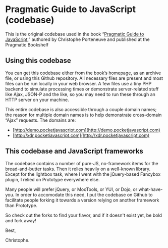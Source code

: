 Pragmatic Guide to JavaScript (codebase)
========================================

This is the original codebase used in the book
“[Pragmatic Guide to JavaScript](http://pragprog.com/titles/pg_js/pragmatic-guide-to-javascript),”
authored by Christophe Porteneuve and published at the Pragmatic Bookshelf
  
Using this codebase
-------------------

You can get this codebase either from the book’s homepage, as an archive file,
or using this Github repository.  All necessary files are present and most files
can be run locally in your web browser.  A few files use a tiny PHP backend
to simulate processing times or demonstrate server-related stuff like Ajax,
JSON-P and the like, so you may need to run these through an HTTP server on
your machine.

This entire codebase is also accessible through a couple domain names; the
reason for multiple domain names is to help demonstrate cross-domain “Ajax”
requests.  The domains are:

  * [http://demo.pocketjavascript.com](http://demo.pocketjavascript.com)
  * [http://xdr.pocketjavascript.com](http://xdr.pocketjavascript.com)

This codebase and JavaScript frameworks
---------------------------------------

The codebase contains a number of pure-JS, no-framework items for the
bread-and-butter tasks.  Then it relies heavily on a well-known library.
Except for the lightbox task, where I went with the jQuery-based Fancybox
plugin, I relied on Prototype everywhere else.

Many people will prefer jQuery, or MooTools, or YUI, or Dojo, or
what-have-you.  In order to accomodate this need, I put the codebase on
Github to facilitate people forking it towards a version relying on
another framework than Prototype.

So check out the forks to find your flavor, and if it doesn't exist yet,
be bold and fork away!

Best,

Christophe.
